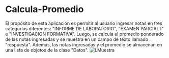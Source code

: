 # Calcula-Promedio
El propósito de esta aplicación es permitir al usuario ingresar notas en tres categorías diferentes: "INFORME DE LABORATORIO", "EXAMEN PARCIAL I" e "INVESTIGACION FORMATIVA".
Luego, se calcula el promedio ponderado de las notas ingresadas y se muestra en un campo de texto llamado "respuesta". 
Además, las notas ingresadas y el promedio se almacenan en una lista de objetos de la clase "Datos".
![LMuestra]([https://github.com/usuario/repositorio/imagen.png](https://discord.com/channels/@me/889593352998232124/1173500822525579345)https://discord.com/channels/@me/889593352998232124/1173500822525579345)
